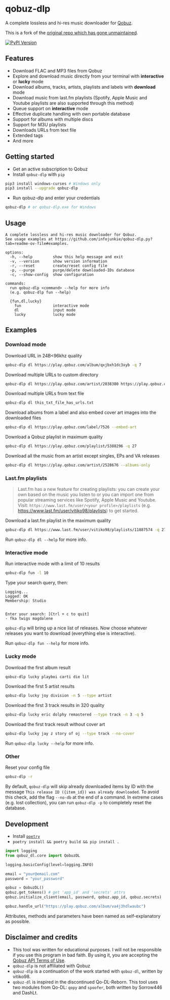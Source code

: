 # qobuz-dlp
A complete lossless and hi-res music downloader for [Qobuz](https://www.qobuz.com/).

This is a fork of the [original repo which has gone unmaintained](https://github.com/vitiko98/qobuz-dl).

[![PyPI Version](https://img.shields.io/pypi/v/qobuz-dlp.svg)](https://pypi.org/project/qobuz-dlp/)

## Features

* Download FLAC and MP3 files from Qobuz
* Explore and download music directly from your terminal with **interactive** or **lucky** mode
* Download albums, tracks, artists, playlists and labels with **download** mode
* Download music from last.fm playlists (Spotify, Apple Music and Youtube playlists are also supported through this method)
* Queue support on **interactive** mode
* Effective duplicate handling with own portable database
* Support for albums with multiple discs
* Support for M3U playlists
* Downloads URLs from text file
* Extended tags
* And more

## Getting started

- Get an active subscription to Qobuz
- Install `qobuz-dlp` with `pip`
```bash
pip3 install windows-curses # Windows only
pip3 install --upgrade qobuz-dlp
```
- Run qobuz-dlp and enter your credentials
```bash
qobuz-dlp # or qobuz-dlp.exe for Windows
```

## Usage
```
A complete lossless and hi-res music downloader for Qobuz.
See usage examples at https://github.com/infojunkie/qobuz-dlp.py?tab=readme-ov-file#examples.

options:
  -h, --help         show this help message and exit
  -v, --version      show version information
  -r, --reset        create/reset config file
  -p, --purge        purge/delete downloaded-IDs database
  -c, --show-config  show configuration

commands:
  run qobuz-dlp <command> --help for more info
  (e.g. qobuz-dlp fun --help)

  {fun,dl,lucky}
    fun              interactive mode
    dl               input mode
    lucky            lucky mode
```

## Examples

### Download mode
Download URL in 24B<96khz quality
```bash
qobuz-dlp dl https://play.qobuz.com/album/qxjbxh1dc3xyb -q 7
```
Download multiple URLs to custom directory
```bash
qobuz-dlp dl https://play.qobuz.com/artist/2038380 https://play.qobuz.com/album/ip8qjy1m6dakc -d "Some pop from 2020"
```
Download multiple URLs from text file
```bash
qobuz-dlp dl this_txt_file_has_urls.txt
```
Download albums from a label and also embed cover art images into the downloaded files
```bash
qobuz-dlp dl https://play.qobuz.com/label/7526 --embed-art
```
Download a Qobuz playlist in maximum quality
```bash
qobuz-dlp dl https://play.qobuz.com/playlist/5388296 -q 27
```
Download all the music from an artist except singles, EPs and VA releases
```bash
qobuz-dlp dl https://play.qobuz.com/artist/2528676 --albums-only
```

### Last.fm playlists
> Last.fm has a new feature for creating playlists: you can create your own based on the music you listen to or you can import one from popular streaming services like Spotify, Apple Music and Youtube. Visit: `https://www.last.fm/user/<your profile>/playlists` (e.g. https://www.last.fm/user/vitiko98/playlists) to get started.

Download a last.fm playlist in the maximum quality
```bash
qobuz-dlp dl https://www.last.fm/user/vitiko98/playlists/11887574 -q 27
```

Run `qobuz-dlp dl --help` for more info.

### Interactive mode
Run interactive mode with a limit of 10 results
```bash
qobuz-dlp fun -l 10
```
Type your search query, then:
```
Logging...
Logged: OK
Membership: Studio


Enter your search: [Ctrl + c to quit]
- fka twigs magdalene
```
`qobuz-dlp` will bring up a nice list of releases. Now choose whatever releases you want to download (everything else is interactive).

Run `qobuz-dlp fun --help` for more info.

### Lucky mode
Download the first album result
```bash
qobuz-dlp lucky playboi carti die lit
```
Download the first 5 artist results
```bash
qobuz-dlp lucky joy division -n 5 --type artist
```
Download the first 3 track results in 320 quality
```bash
qobuz-dlp lucky eric dolphy remastered --type track -n 3 -q 5
```
Download the first track result without cover art
```bash
qobuz-dlp lucky jay z story of oj --type track --no-cover
```

Run `qobuz-dlp lucky --help` for more info.

### Other
Reset your config file
```bash
qobuz-dlp -r
```

By default, `qobuz-dlp` will skip already downloaded items by ID with the message `This release ID ({item_id}) was already downloaded`. To avoid this check, add the flag `--no-db` at the end of a command. In extreme cases (e.g. lost collection), you can run `qobuz-dlp -p` to completely reset the database.

## Development
- Install [`poetry`](https://python-poetry.org/docs/#installation)
- `poetry install && poetry build && pip install .`

```python
import logging
from qobuz_dl.core import QobuzDL

logging.basicConfig(level=logging.INFO)

email = "your@email.com"
password = "your_password"

qobuz = QobuzDL()
qobuz.get_tokens() # get 'app_id' and 'secrets' attrs
qobuz.initialize_client(email, password, qobuz.app_id, qobuz.secrets)

qobuz.handle_url("https://play.qobuz.com/album/va4j3hdlwaubc")
```

Attributes, methods and parameters have been named as self-explanatory as possible.

## Disclaimer and credits
* This tool was written for educational purposes. I will not be responsible if you use this program in bad faith. By using it, you are accepting the [Qobuz API Terms of Use](https://static.qobuz.com/apps/api/QobuzAPI-TermsofUse.pdf).
* `qobuz-dlp` is not affiliated with Qobuz
* `qobuz-dlp` is a continuation of the work started with `qobuz-dl`, written by vitiko98.
* `qobuz-dl` is inspired in the discontinued Qo-DL-Reborn. This tool uses two modules from Qo-DL: `qopy` and `spoofer`, both written by Sorrow446 and DashLt.
